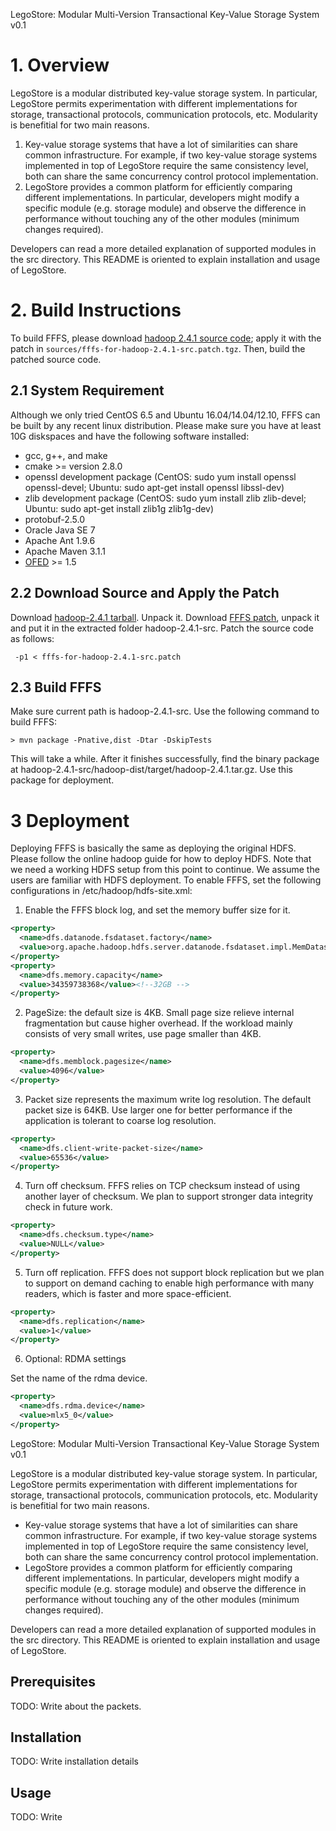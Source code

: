 LegoStore: Modular Multi-Version Transactional Key-Value Storage System v0.1

# 1. Overview
LegoStore is a modular distributed key-value storage system. In particular, LegoStore permits experimentation with different implementations for storage, transactional protocols, communication protocols, etc. Modularity is benefitial for two main reasons.

1) Key-value storage systems that have a lot of similarities can share common infrastructure. For example, if two key-value storage systems implemented in top of LegoStore require the same consistency level, both can share the same concurrency control protocol implementation.
2) LegoStore provides a common platform for efficiently comparing different implementations. In particular, developers might modify a specific module (e.g. storage module) and observe the difference in performance without touching any of the other modules (minimum changes required).

Developers can read a more detailed explanation of supported modules in the src directory. This README is oriented to explain installation and usage of LegoStore.

# 2. Build Instructions

To build FFFS, please download [hadoop 2.4.1 source code](https://archive.apache.org/dist/hadoop/core/hadoop-2.4.1/hadoop-2.4.1-src.tar.gz); apply it with the patch in `sources/fffs-for-hadoop-2.4.1-src.patch.tgz`. Then, build the patched source code.

## 2.1 System Requirement

Although we only tried CentOS 6.5 and Ubuntu 16.04/14.04/12.10, FFFS can be built by any recent linux distribution. Please make sure you have at least 10G diskspaces and have the following software installed:
* gcc, g++, and make
* cmake >= version 2.8.0
* openssl development package (CentOS: sudo yum install openssl openssl-devel; Ubuntu: sudo apt-get install openssl libssl-dev)
* zlib development package (CentOS: sudo yum install zlib zlib-devel; Ubuntu: sudo apt-get install zlib1g zlib1g-dev)
* protobuf-2.5.0
* Oracle Java SE 7
* Apache Ant 1.9.6
* Apache Maven 3.1.1
* [OFED](http://downloads.openfabrics.org/OFED/) >= 1.5

## 2.2 Download Source and Apply the Patch
Download [hadoop-2.4.1 tarball](https://archive.apache.org/dist/hadoop/core/hadoop-2.4.1/hadoop-2.4.1-src.tar.gz). Unpack it. Download [FFFS patch](https://github.com/songweijia/fffs/blob/master/sources/fffs-for-hadoop-2.4.1-src.patch.tgz), unpack it and put it in the extracted folder hadoop-2.4.1-src. Patch the source code as follows:

` -p1 < fffs-for-hadoop-2.4.1-src.patch`

## 2.3 Build FFFS

Make sure current path is hadoop-2.4.1-src. Use the following command to build FFFS:

`> mvn package -Pnative,dist -Dtar -DskipTests`

This will take a while. After it finishes successfully, find the binary package at hadoop-2.4.1-src/hadoop-dist/target/hadoop-2.4.1.tar.gz. Use this package for deployment.

# 3 Deployment

Deploying FFFS is basically the same as deploying the original HDFS. Please follow the online hadoop guide for how to deploy HDFS. Note that we need a working HDFS setup from this point to continue. We assume the users are familiar with HDFS deployment. To enable FFFS, set the following configurations in /etc/hadoop/hdfs-site.xml:

1) Enable the FFFS block log, and set the memory buffer size for it.
```xml
<property>
  <name>dfs.datanode.fsdataset.factory</name>
  <value>org.apache.hadoop.hdfs.server.datanode.fsdataset.impl.MemDatasetFactory</value>
</property>
<property>
  <name>dfs.memory.capacity</name>
  <value>34359738368</value><!--32GB -->
</property>
```
2) PageSize: the default size is 4KB. Small page size relieve internal fragmentation but cause higher overhead. If the workload mainly consists of very small writes, use page smaller than 4KB.
```xml
<property>
  <name>dfs.memblock.pagesize</name>
  <value>4096</value>
</property>
```
3) Packet size represents the maximum write log resolution. The default packet size is 64KB. Use larger one for better performance if the application is tolerant to coarse log resolution.
```xml
<property>
  <name>dfs.client-write-packet-size</name>
  <value>65536</value>
</property>
```
4) Turn off checksum.
FFFS relies on TCP checksum instead of using another layer of checksum. We plan to support stronger data integrity check in future work.
``` xml
<property>
  <name>dfs.checksum.type</name>
  <value>NULL</value>
</property>
```
5) Turn off replication.
FFFS does not support block replication but we plan to support on demand caching to enable high performance with many readers, which is faster and more space-efficient.
``` xml
<property>
  <name>dfs.replication</name>
  <value>1</value>
</property>
```
6) Optional: RDMA settings

Set the name of the rdma device.
```xml
<property>
  <name>dfs.rdma.device</name>
  <value>mlx5_0</value>
</property>
```


LegoStore: Modular Multi-Version Transactional Key-Value Storage System v0.1

LegoStore is a modular distributed key-value storage system. In particular, LegoStore permits experimentation with
different implementations for storage, transactional protocols, communication protocols, etc. Modularity is benefitial
for two main reasons.
- Key-value storage systems that have a lot of similarities can share common infrastructure. For example, if two
key-value storage systems implemented in top of LegoStore require the same consistency level, both can share the same
concurrency control protocol implementation.
- LegoStore provides a common platform for efficiently comparing different implementations. In particular, developers
might modify a specific module (e.g. storage module) and observe the difference in performance without touching any of
the other modules (minimum changes required).

Developers can read a more detailed explanation of supported modules in the src directory. This README is oriented to
explain installation and usage of LegoStore.

Prerequisites
-------------
TODO: Write about the packets.

Installation
-------------
TODO: Write installation details

Usage
-------------
TODO: Write 

